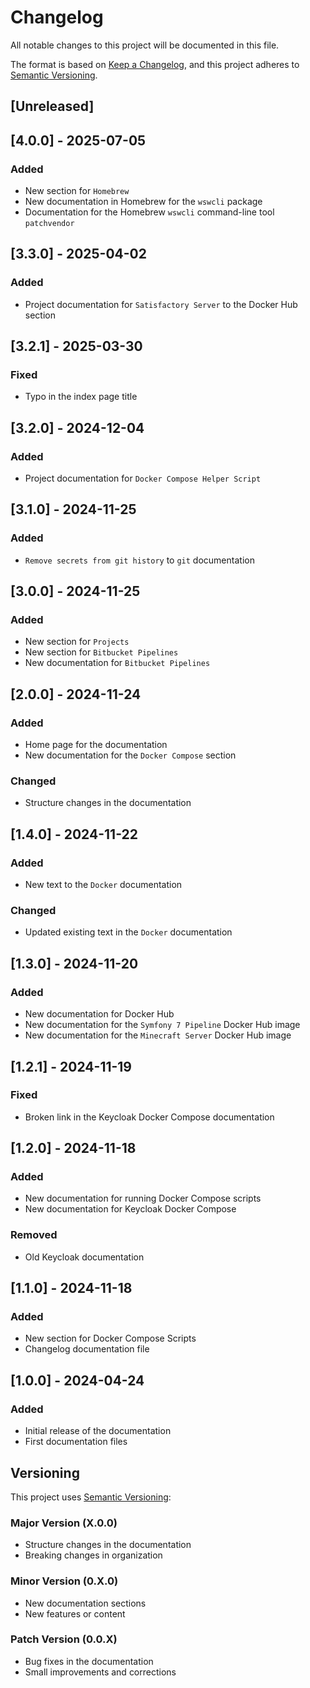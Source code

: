 # Changelog

All notable changes to this project will be documented in this file.

The format is based on [Keep a Changelog](https://keepachangelog.com/en/1.1.0/),
and this project adheres to [Semantic Versioning](https://semver.org/spec/v2.0.0.html).

## [Unreleased]

## [4.0.0] - 2025-07-05

### Added
- New section for `Homebrew`
- New documentation in Homebrew for the `wswcli` package
- Documentation for the Homebrew `wswcli` command-line tool `patchvendor`

## [3.3.0] - 2025-04-02

### Added
- Project documentation for `Satisfactory Server` to the Docker Hub section

## [3.2.1] - 2025-03-30

### Fixed
- Typo in the index page title

## [3.2.0] - 2024-12-04

### Added
- Project documentation for `Docker Compose Helper Script`

## [3.1.0] - 2024-11-25

### Added
- `Remove secrets from git history` to `git` documentation

## [3.0.0] - 2024-11-25

### Added
- New section for `Projects`
- New section for `Bitbucket Pipelines`
- New documentation for `Bitbucket Pipelines`

## [2.0.0] - 2024-11-24

### Added
- Home page for the documentation
- New documentation for the `Docker Compose` section

### Changed
- Structure changes in the documentation

## [1.4.0] - 2024-11-22

### Added
- New text to the `Docker` documentation

### Changed
- Updated existing text in the `Docker` documentation

## [1.3.0] - 2024-11-20

### Added
- New documentation for Docker Hub
- New documentation for the `Symfony 7 Pipeline` Docker Hub image
- New documentation for the `Minecraft Server` Docker Hub image

## [1.2.1] - 2024-11-19

### Fixed
- Broken link in the Keycloak Docker Compose documentation

## [1.2.0] - 2024-11-18

### Added
- New documentation for running Docker Compose scripts
- New documentation for Keycloak Docker Compose

### Removed
- Old Keycloak documentation

## [1.1.0] - 2024-11-18

### Added
- New section for Docker Compose Scripts
- Changelog documentation file

## [1.0.0] - 2024-04-24

### Added
- Initial release of the documentation
- First documentation files

## Versioning

This project uses [Semantic Versioning](https://semver.org/spec/v2.0.0.html):

### Major Version (X.0.0)
- Structure changes in the documentation
- Breaking changes in organization

### Minor Version (0.X.0)
- New documentation sections
- New features or content

### Patch Version (0.0.X)
- Bug fixes in the documentation
- Small improvements and corrections